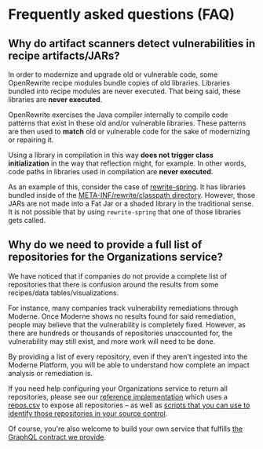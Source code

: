 # Frequently asked questions (FAQ)

## Why do artifact scanners detect vulnerabilities in recipe artifacts/JARs?

In order to modernize and upgrade old or vulnerable code, some OpenRewrite recipe modules bundle copies of old libraries. Libraries bundled into recipe modules are never executed. That being said, these libraries are **never executed**.

OpenRewrite exercises the Java compiler internally to compile code patterns that exist in these old and/or vulnerable libraries. These patterns are then used to **match** old or vulnerable code for the sake of modernizing or repairing it.

Using a library in compilation in this way **does not trigger class initialization** in the way that reflection might, for example. In other words, code paths in libraries used in compilation are **never executed**.

As an example of this, consider the case of [rewrite-spring](https://github.com/openrewrite/rewrite-spring). It has libraries bundled inside of the [META-INF/rewrite/classpath directory](https://github.com/openrewrite/rewrite-spring/tree/main/src/main/resources/META-INF/rewrite). However, those JARs are not made into a Fat Jar or a shaded library in the traditional sense. It is not possible that by using `rewrite-spring` that one of those libraries gets called.

## Why do we need to provide a full list of repositories for the Organizations service?

We have noticed that if companies do not provide a complete list of repositories that there is confusion around the results from some recipes/data tables/visualizations. 

For instance, many companies track vulnerability remediations through Moderne. Once Moderne shows no results found for said remediation, people may believe that the vulnerability is completely fixed. However, as there are hundreds or thousands of repositories unaccounted for, the vulnerability may still exist, and more work will need to be done.

By providing a list of every repository, even if they aren't ingested into the Moderne Platform, you will be able to understand how complete an impact analysis or remediation is.

If you need help configuring your Organizations service to return all repositories, please see our [reference implementation](https://github.com/moderneinc/moderne-organizations) which uses a [repos.csv](https://github.com/moderneinc/moderne-organizations/blob/main/src/main/resources/repos.csv) to expose all repositories – as well as [scripts that you can use to identify those repositories in your source control](https://github.com/moderneinc/repository-fetchers).

Of course, you're also welcome to build your own service that fulfills [the GraphQL contract we provide](https://github.com/moderneinc/moderne-organizations/blob/main/src/main/resources/schema/moderne-organizations.graphqls). 